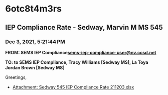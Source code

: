 # 6otc8t4m3rs
## IEP Compliance Rate - Sedway, Marvin M MS 545
### Dec 3, 2021, 5:21:44 PM
**FROM: SEMS IEP Compliance<sems-iep-compliance-user@nv.ccsd.net>**

**TO: to SEMS IEP Compliance, Tracy Williams [Sedway MS], La Toya Jordan Brown [Sedway MS]**


Greetings,  





* [Attachment: Sedway 545 IEP Compliance Rate 211203.xlsx](6otc8t4m3rs-attachment-1.xlsx)
